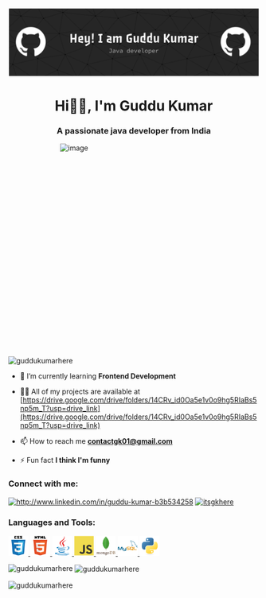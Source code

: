 ![logo](https://github.com/guddukumarhere/GudduKumar/blob/main/github-header-banner%20(3).png)
<h1 align="center">Hi🙋‍♂️, I'm Guddu Kumar</h1>
<h3 align="center">A passionate java developer from India</h3>

<img align="right" width="400" height="428" alt="image" src="https://camo.githubusercontent.com/4d9f5ecceb711eec6e2018f38a5677dc657c9738d4a65ba3b928c41c0a45b439/68747470733a2f2f6d69726f2e6d656469756d2e636f6d2f6d61782f313336302f302a37513379765349765f7430696f4a2d5a2e676966" />


<p align="left"> <img src="https://komarev.com/ghpvc/?username=guddukumarhere&label=Profile%20views&color=0e75b6&style=flat" alt="guddukumarhere" /> </p>

- 🌱 I’m currently learning **Frontend Development**

- 👨‍💻 All of my projects are available at [https://drive.google.com/drive/folders/14CRv_id0Oa5e1v0o9hg5RIaBs5np5m_T?usp=drive_link](https://drive.google.com/drive/folders/14CRv_id0Oa5e1v0o9hg5RIaBs5np5m_T?usp=drive_link)

- 📫 How to reach me **contactgk01@gmail.com**

- ⚡ Fun fact **I think I'm funny**

<h3 align="left">Connect with me:</h3>
<p align="left">
<a href="https://linkedin.com/in/http://www.linkedin.com/in/guddu-kumar-b3b534258" target="blank"><img align="center" src="https://raw.githubusercontent.com/rahuldkjain/github-profile-readme-generator/master/src/images/icons/Social/linked-in-alt.svg" alt="http://www.linkedin.com/in/guddu-kumar-b3b534258" height="30" width="40" /></a>
<a href="https://www.leetcode.com/itsgkhere" target="blank"><img align="center" src="https://raw.githubusercontent.com/rahuldkjain/github-profile-readme-generator/master/src/images/icons/Social/leet-code.svg" alt="itsgkhere" height="30" width="40" /></a>
</p>

<h3 align="left">Languages and Tools:</h3>
<p align="left"> <a href="https://www.w3schools.com/css/" target="_blank" rel="noreferrer"> <img src="https://raw.githubusercontent.com/devicons/devicon/master/icons/css3/css3-original-wordmark.svg" alt="css3" width="40" height="40"/> </a> <a href="https://www.w3.org/html/" target="_blank" rel="noreferrer"> <img src="https://raw.githubusercontent.com/devicons/devicon/master/icons/html5/html5-original-wordmark.svg" alt="html5" width="40" height="40"/> </a> <a href="https://www.java.com" target="_blank" rel="noreferrer"> <img src="https://raw.githubusercontent.com/devicons/devicon/master/icons/java/java-original.svg" alt="java" width="40" height="40"/> </a> <a href="https://developer.mozilla.org/en-US/docs/Web/JavaScript" target="_blank" rel="noreferrer"> <img src="https://raw.githubusercontent.com/devicons/devicon/master/icons/javascript/javascript-original.svg" alt="javascript" width="40" height="40"/> </a> <a href="https://www.mongodb.com/" target="_blank" rel="noreferrer"> <img src="https://raw.githubusercontent.com/devicons/devicon/master/icons/mongodb/mongodb-original-wordmark.svg" alt="mongodb" width="40" height="40"/> </a> <a href="https://www.mysql.com/" target="_blank" rel="noreferrer"> <img src="https://raw.githubusercontent.com/devicons/devicon/master/icons/mysql/mysql-original-wordmark.svg" alt="mysql" width="40" height="40"/> </a> <a href="https://www.python.org" target="_blank" rel="noreferrer"> <img src="https://raw.githubusercontent.com/devicons/devicon/master/icons/python/python-original.svg" alt="python" width="40" height="40"/> </a> </p>

<p><img align="left" src="https://github-readme-stats.vercel.app/api/top-langs?username=guddukumarhere&show_icons=true&locale=en&layout=compact" alt="guddukumarhere" /></p>

<p>&nbsp;<img align="center" src="https://github-readme-stats.vercel.app/api?username=guddukumarhere&show_icons=true&locale=en" alt="guddukumarhere" /></p>

<p><img align="center" src="https://github-readme-streak-stats.herokuapp.com/?user=guddukumarhere&" alt="guddukumarhere" /></p>
